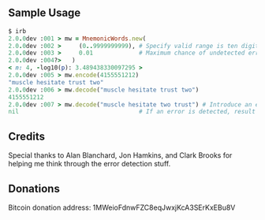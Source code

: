 ## Sample Usage
```ruby
$ irb
2.0.0dev :001 > mw = MnemonicWords.new(
2.0.0dev :002 >     (0..9999999999), # Specify valid range is ten digits
2.0.0dev :003 >     0.01             # Maximum chance of undetected error is <= 0.01
2.0.0dev :004?>   )
< n: 4, -log10(p): 3.489438330097295 >
2.0.0dev :005 > mw.encode(4155551212)
"muscle hesitate trust two"
2.0.0dev :006 > mw.decode("muscle hesitate trust two")
4155551212
2.0.0dev :007 > mw.decode("muscle hesitate two trust") # Introduce an error
nil                                  # If an error is detected, result is nil
```

## Credits
Special thanks to Alan Blanchard, Jon Hamkins, and Clark Brooks
for helping me think through the error detection stuff.

## Donations

Bitcoin donation address: 1MWeioFdnwFZC8eqJwxjKcA3SErKxEBu8V

